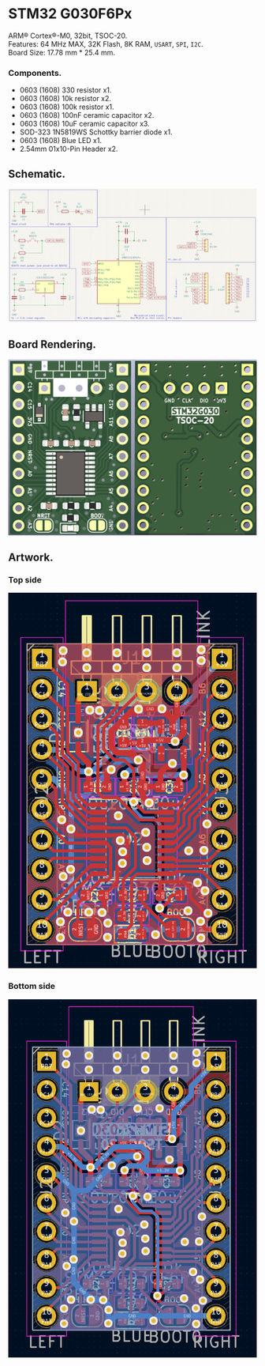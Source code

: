 # STM32 G030F6Px
ARM® Cortex®-M0, 32bit, TSOC-20.<br />
Features: 64 MHz MAX, 32K Flash, 8K RAM, `USART`, `SPI`,  `I2C`.<br/>
Board Size: 17.78 mm * 25.4 mm.<br />

### Components.
* 0603 (1608) 330 resistor x1.
* 0603 (1608) 10k resistor x2.
* 0603 (1608) 100k resistor x1.
* 0603 (1608) 100nF ceramic capacitor x2.
* 0603 (1608) 10uF ceramic capacitor x3.
* SOD-323 1N5819WS Schottky barrier diode x1.
* 0603 (1608) Blue LED x1.
* 2.54mm 01x10-Pin Header x2.

## Schematic.
![STM32G030F6Px](https://github.com/jay94ks/elecdev/blob/main/stm32/g030f6/v1/STM32G030F6Px.png)

## Board Rendering.
![STM32G030F6Px](https://github.com/jay94ks/elecdev/blob/main/stm32/g030f6/v1/STM32G030F6Px_BRD.png)

## Artwork.
### Top side
![STM32G030F6Px](https://github.com/jay94ks/elecdev/blob/main/stm32/g030f6/v1/STM32G030F6Px_TOP.png)

### Bottom side
![STM32G030F6Px](https://github.com/jay94ks/elecdev/blob/main/stm32/g030f6/v1/STM32G030F6Px_BOT.png)
